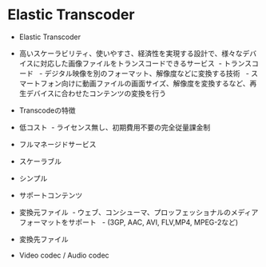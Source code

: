 # Elastic Transcoder


- Elastic Transcoder
 - 高いスケーラビリティ、使いやすさ、経済性を実現する設計で、様々なデバイスに対応した画像ファイルをトランスコードできるサービス
  - トランスコード
   - デジタル映像を別のフォーマット、解像度などに変換する技術
   - スマートフォン向けに動画ファイルの画面サイズ、解像度を変換するなど、再生デバイスに合わせたコンテンツの変換を行う
   
- Transcodeの特徴
 - 低コスト
  - ライセンス無し、初期費用不要の完全従量課金制
 - フルマネージドサービス 
 - スケーラブル
 - シンプル
 
- サポートコンテンツ
 - 変換元ファイル
  - ウェブ、コンシューマ、プロッフェッショナルのメディアフォーマットをサポート
   - (3GP, AAC, AVI, FLV,MP4, MPEG-2など)
 - 変換先ファイル
  - Video codec / Audio codec
  
  
  
  
